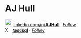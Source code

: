 # AJ Hull  

   <a href="https://www.linkedin.com/in/AJHull"><img src="https://github.com/user-attachments/assets/4c58e586-23cc-48f5-8ce4-611fe04986eb" alt="LinkedIn" width="23" height="23" align="bottom"></a>  [linkedin.com/in/**AJHull**](https://www.linkedin.com/in/AJHull)  ·  [_Follow_](https://www.linkedin.com/comm/mynetwork/discovery-see-all?usecase=PEOPLE_FOLLOWS&followMember=ajhull)  
   <a href="https://x.com/sdsql"><img src="https://github.com/user-attachments/assets/6cac2caf-aff8-48d4-ae79-4e384d63ef2d" alt="X" width="20" height="15" align="bottom"></a>  [**@sdsql**](https://x.com/sdsql)  ·  [_Follow_](https://x.com/intent/user?screen_name=sdsql)

<!-- ## Hi there 👋 -->

<!--
**AJHull/AJHull** is a ✨ _special_ ✨ repository because its `README.md` (this file) appears on your GitHub profile.

Here are some ideas to get you started:

- 🔭 I’m currently working on ...
- 🌱 I’m currently learning ...
- 👯 I’m looking to collaborate on ...
- 🤔 I’m looking for help with ...
- 💬 Ask me about ...
- 📫 How to reach me: ...
- 😄 Pronouns: ...
- ⚡ Fun fact: ...
-->
